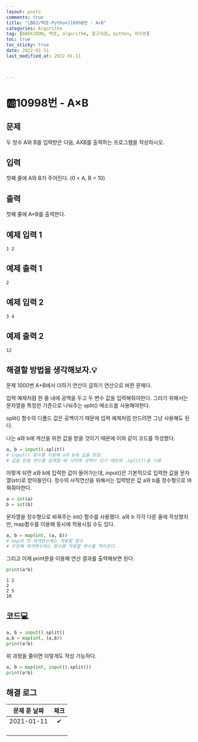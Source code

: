 ```yaml
---
layout: posts
comments: true
title: "[BOJ/백준-Python]10998번 - A×B"
categories: Algorithm
tag: [BAEKJOON, 백준, algorithm, 알고리즘, python, 파이썬]
toc: true
toc_sticky: true
date: 2022-01-11
last_modified_at: 2022-01-11



---
```




# 🆎10998번 - A×B



## 문제

두 정수 A와 B를 입력받은 다음, AXB를 출력하는 프로그램을 작성하시오.



## 입력

첫째 줄에 A와 B가 주어진다. (0 < A, B < 10)



## 출력

첫째 줄에 A×B를 출력한다.



## 예제 입력 1 

```
1 2
```



## 예제 출력 1

```
2
```



## 예제 입력 2

```
3 4
```



## 예제 출력 2

```
12
```



##  해결할 방법을 생각해보자.💡

문제 1000번 A+B에서 더하기 연산이 곱하기 연산으로 바뀐 문제다.

입력 예제처럼 한 줄 내에 공백을 두고 두 변수 값을 입력해줘야한다. 그러기 위해서는 문자열을 특정한 기준으로 나눠주는 split() 메소드를 사용해야한다.

split() 함수의 디폴드 값은 공백이기 때문에 입력 예제처럼 만드려면 그냥 사용해도 된다.

나는 a와 b에 계산을 위한 값을 받을 것이기 때문에 이와 같이 코드를 작성했다.

```python
a, b = input().split()
# input() 함수를 이용해 a와 b에 값을 받음.
# 값을 받을 변수를 입력할 때 사이에 공백이 있기 때문에 .split()을 사용
```

이렇게 되면 a와 b에 입력한 값이 들어가는데, input()은 기본적으로 입력한 값을 문자열(str)로 받아들인다. 정수의 사칙연산을 위해서는 입력받은 값 a와 b를 정수형으로 바꿔줘야한다.

```python
a = int(a)
b = int(b)
```

문자열을 정수형으로 바꿔주는 int() 함수를 사용했다. a와 b 각각 다른 줄에 작성했지만, map함수를 이용해 동시에 적용시킬 수도 있다.

```python
a, b = map(int, (a, b))
# map의 첫 매개변수에는 적용할 함수
# 두번째 매개변수에는 함수를 적용할 변수를 적어준다.
```

그리고 이제 print문을 이용해 연산 결과를 출력해보면 된다.

```python
print(a*b)
```

```
1 2 
2
2 5
10
```



## 코드💻

```python
a, b = input().split()
a,b = map(int, (a,b))
print(a*b)
```

위 과정을 줄이면 이렇게도 작성 가능하다.

```python
a, b = map(int, input().split())
print(a*b)
```











## 해결 로그 

| 문제 푼 날짜 | 체크 |
| :----------: | :--: |
|  2021-01-11  |  ✔   |
|              |      |
|              |      |
|              |      |
|              |      |



